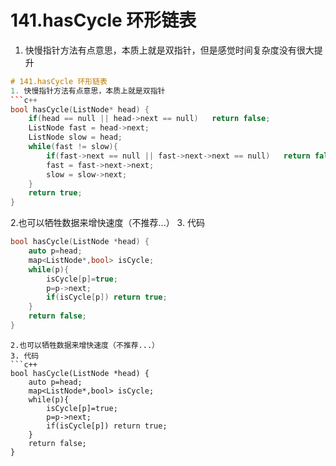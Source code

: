 # 141.hasCycle 环形链表
1. 快慢指针方法有点意思，本质上就是双指针，但是感觉时间复杂度没有很大提升
```c++
# 141.hasCycle 环形链表
1. 快慢指针方法有点意思，本质上就是双指针
```c++
bool hasCycle(ListNode* head) {
    if(head == null || head->next == null)   return false;
    ListNode fast = head->next;
    ListNode slow = head;
    while(fast != slow){
        if(fast->next == null || fast->next->next == null)   return false;
        fast = fast->next->next;
        slow = slow->next;
    }
    return true;
}
```
2.也可以牺牲数据来增快速度（不推荐...）
3. 代码
```c++
bool hasCycle(ListNode *head) {
    auto p=head;
    map<ListNode*,bool> isCycle;
    while(p){
        isCycle[p]=true;
        p=p->next;
        if(isCycle[p]) return true;
    }
    return false;
}
```
```
2.也可以牺牲数据来增快速度（不推荐...）
3. 代码
```c++
bool hasCycle(ListNode *head) {
    auto p=head;
    map<ListNode*,bool> isCycle;
    while(p){
        isCycle[p]=true;
        p=p->next;
        if(isCycle[p]) return true;
    }
    return false;
}
```
